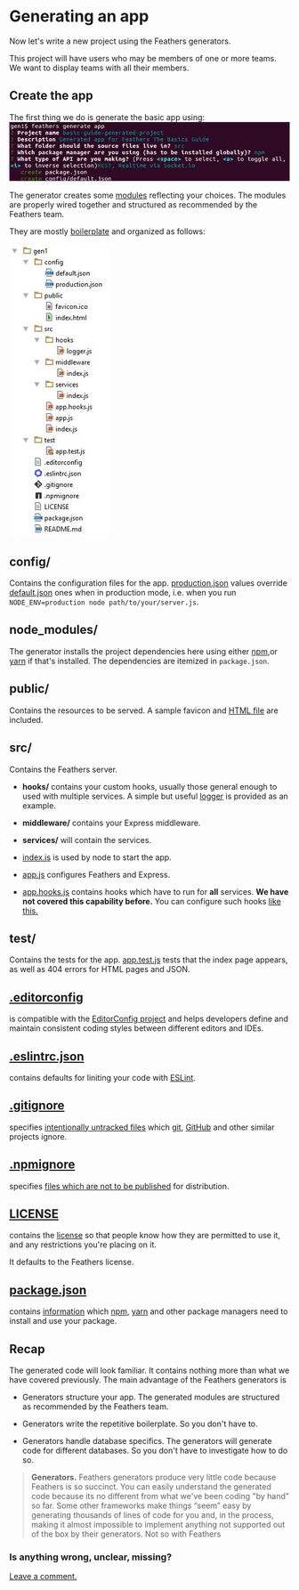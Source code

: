 # Generating an app

Now let's write a new project using the Feathers generators.

This project will have users who may be members of one or more teams.
We want to display teams with all their members.

## Create the app

The first thing we do is generate the basic app using:
![Generate app](../assets/gen-app.jpg)

The generator creates some
[modules](https://github.com/feathersjs/feathers-docs/blob/auk/examples/step/02/gen1/)
reflecting your choices.
The modules are properly wired together and structured as recommended by the Feathers team.

They are mostly [boilerplate](https://en.wikipedia.org/wiki/Boilerplate_code)
and organized as follows:

![Generate app structure](../assets/gen-app-dir.jpg)

## config/
 
Contains the configuration files for the app.
[production.json](https://github.com/feathersjs/feathers-docs/blob/auk/examples/step/02/gen1/config/production.json)
values override
[default.json](https://github.com/feathersjs/feathers-docs/blob/auk/examples/step/02/gen1/config/default.json)
ones when in production mode,
i.e. when you run `NODE_ENV=production node path/to/your/server.js`.

## node_modules/

The generator installs the project dependencies here using either
[npm](https://docs.npmjs.com/),or [yarn](https://yarnpkg.com/en/) if that's installed.
The dependencies are itemized in `package.json`.

## public/
 
Contains the resources to be served.
A sample favicon and
[HTML file](https://github.com/feathersjs/feathers-docs/blob/auk/examples/step/02/gen1/public/index.html)
are included.

## src/
 
Contains the Feathers server.
    
- **hooks/** contains your custom hooks,
usually those general enough to used with multiple services.
A simple but useful
[logger](https://github.com/feathersjs/feathers-docs/blob/auk/examples/step/02/gen1/src/hooks/logger.js)
is provided as an example.
    
- **middleware/** contains your Express middleware.
    
- **services/** will contain the services.

- [index.js](https://github.com/feathersjs/feathers-docs/blob/auk/examples/step/02/gen1/src/index.js)
is used by node to start the app.
    
- [app.js](https://github.com/feathersjs/feathers-docs/blob/auk/examples/step/02/gen1/src/app.js)
configures Feathers and Express.

- [app.hooks.js](https://github.com/feathersjs/feathers-docs/blob/auk/examples/step/02/gen1/src/app.hooks.js)
contains hooks which have to run for **all** services.
**We have not covered this capability before.**
You can configure such hooks
[like this.](https://github.com/feathersjs/feathers-docs/blob/auk/examples/step/02/gen1/src/app.js#L43)
 
## test/

Contains the tests for the app.
[app.test.js](https://github.com/feathersjs/feathers-docs/blob/auk/examples/step/02/gen1/test/app.test.js)
tests that the index page appears, as well as 404 errors for HTML pages and JSON.

## [.editorconfig](https://github.com/feathersjs/feathers-docs/blob/auk/examples/step/02/gen1/.editorconfig)
is compatible with the [EditorConfig project](http://editorconfig.org/)
and helps developers define and maintain consistent coding styles between different editors and IDEs.

## [.eslintrc.json](https://github.com/feathersjs/feathers-docs/blob/auk/examples/step/02/gen1/.eslintrc.json)
contains defaults for liniting your code with
[ESLint](http://eslint.org/docs/user-guide/getting##started).

## [.gitignore](https://github.com/feathersjs/feathers-docs/blob/auk/examples/step/02/gen1/.gitignore)
specifies
[intentionally untracked files](https://git-scm.com/docs/gitignore)
which
[git](https://git-scm.com/),
[GitHub](https://github.com/)
and other similar projects ignore.

## [.npmignore](https://github.com/feathersjs/feathers-docs/blob/auk/examples/step/02/gen1/.npmignore)
specifies
[files which are not to be published](https://docs.npmjs.com/misc/developers#keeping-files-out-of-your-package)
for distribution.

## [LICENSE](https://github.com/feathersjs/feathers-docs/blob/auk/examples/step/02/gen1/LICENSE)
contains the [license](https://docs.npmjs.com/files/package.json#license)
so that people know how they are permitted to use it, and any restrictions you're placing on it.

It defaults to the Feathers license.

## [package.json](https://github.com/feathersjs/feathers-docs/blob/auk/examples/step/02/gen1/package.json)
contains [information](https://docs.npmjs.com/files/package.json)
which
[npm](https://docs.npmjs.com/),
[yarn](https://yarnpkg.com/en/)
and other package managers need to install and use your package.

## Recap

The generated code will look familiar.
It contains nothing more than what we have covered previously.
The main advantage of the Feathers generators is

- Generators structure your app.
The generated modules are structured as recommended by the Feathers team.

- Generators write the repetitive boilerplate.
So you don't have to.

- Generators handle database specifics.
The generators will generate code for different databases.
So you don't have to investigate how to do so.

> **Generators.**
Feathers generators produce very little code because Feathers is so succinct.
You can easily understand the generated code because its no different from what we've been
coding "by hand" so far.
Some other frameworks make things “seem” easy by generating thousands of lines of code for you
and, in the process, making it almost impossible to implement anything not supported out of the box
by their generators.
Not so with Feathers

### Is anything wrong, unclear, missing?
[Leave a comment.](https://github.com/feathersjs/feathers-guide/issues/new?title=Comment:Step-Generators-App&body=Comment:Step-Generators-App)
